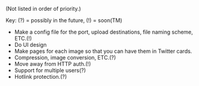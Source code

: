 (Not listed in order of priority.)

Key: (?) = possibly in the future, (!) = soon(TM)

* Make a config file for the port, upload destinations, file naming scheme, ETC.(!)
* Do UI design
* Make pages for each image so that you can have them in Twitter cards.
* Compression, image conversion, ETC.(?)
* Move away from HTTP auth.(!)
* Support for multiple users(?)
* Hotlink protection.(?)
